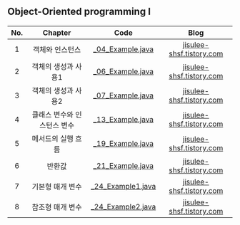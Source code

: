####
## Object-Oriented programming Ⅰ
####
|No.|Chapter|Code|Blog|
|:---:|:---:|:---:|:---:|
|1|객체와 인스턴스|[_04_Example.java](./chap_06/_04_Example.java)|[jisulee-shsf.tistory.com](https://jisulee-shsf.tistory.com/228)|
|2|객체의 생성과 사용1|[_06_Example.java](./chap_06/_06_Example.java)|[jisulee-shsf.tistory.com](https://jisulee-shsf.tistory.com/229)|
|3|객체의 생성과 사용2|[_07_Example.java](./chap_06/_07_Example.java)|[jisulee-shsf.tistory.com](https://jisulee-shsf.tistory.com/229)|
|4|클래스 변수와 인스턴스 변수|[_13_Example.java](./chap_06/_13_Example.java)|[jisulee-shsf.tistory.com](https://jisulee-shsf.tistory.com/234)|
|5|메서드의 실행 흐름|[_19_Example.java](./chap_06/_19_Example.java)|[jisulee-shsf.tistory.com](https://jisulee-shsf.tistory.com/238)|
|6|반환값|[_21_Example.java](./chap_06/_21_Example.java)|[jisulee-shsf.tistory.com](https://jisulee-shsf.tistory.com/242)|
|7|기본형 매개 변수|[_24_Example1.java](./chap_06/_24_Example1.java)|[jisulee-shsf.tistory.com](https://jisulee-shsf.tistory.com/245)|
|8|참조형 매개 변수|[_24_Example2.java](./chap_06/_24_Example2.java)|[jisulee-shsf.tistory.com](https://jisulee-shsf.tistory.com/245)|
